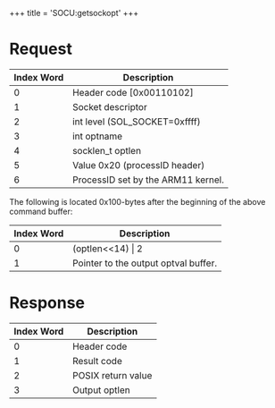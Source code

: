 +++
title = 'SOCU:getsockopt'
+++

# Request

| Index Word | Description                        |
|------------|------------------------------------|
| 0          | Header code \[0x00110102\]         |
| 1          | Socket descriptor                  |
| 2          | int level (SOL_SOCKET=0xffff)      |
| 3          | int optname                        |
| 4          | socklen_t optlen                   |
| 5          | Value 0x20 (processID header)      |
| 6          | ProcessID set by the ARM11 kernel. |

The following is located 0x100-bytes after the beginning of the above
command buffer:

| Index Word | Description                          |
|------------|--------------------------------------|
| 0          | (optlen\<\<14) \| 2                  |
| 1          | Pointer to the output optval buffer. |

# Response

| Index Word | Description        |
|------------|--------------------|
| 0          | Header code        |
| 1          | Result code        |
| 2          | POSIX return value |
| 3          | Output optlen      |